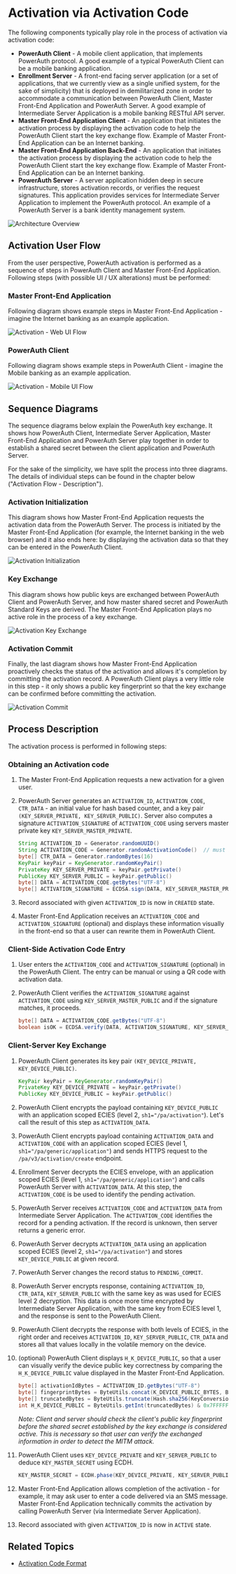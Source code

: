 # Activation via Activation Code

The following components typically play role in the process of activation via activation code:

- **PowerAuth Client** - A mobile client application, that implements PowerAuth protocol. A good example of a typical PowerAuth Client can be a mobile banking application.
- **Enrollment Server** - A front-end facing server application (or a set of applications, that we currently view as a single unified system, for the sake of simplicity) that is deployed in demilitarized zone in order to accommodate a communication between PowerAuth Client, Master Front-End Application and PowerAuth Server. A good example of Intermediate Server Application is a mobile banking RESTful API server.
- **Master Front-End Application Client** - An application that initiates the activation process by displaying the activation code to help the PowerAuth Client start the key exchange flow. Example of Master Front-End Application can be an Internet banking.
- **Master Front-End Application Back-End** - An application that initiates the activation process by displaying the activation code to help the PowerAuth Client start the key exchange flow. Example of Master Front-End Application can be an Internet banking.
- **PowerAuth Server** - A server application hidden deep in secure infrastructure, stores activation records, or verifies the request signatures. This application provides services for Intermediate Server Application to implement the PowerAuth protocol. An example of a PowerAuth Server is a bank identity management system.

![Architecture Overview](./resources/images/arch_big_picture.png)


## Activation User Flow

From the user perspective, PowerAuth activation is performed as a sequence of steps in PowerAuth Client and Master Front-End Application. Following steps (with possible UI / UX alterations) must be performed:

### Master Front-End Application

Following diagram shows example steps in Master Front-End Application - imagine the Internet banking as an example application.


![Activation - Web UI Flow](./resources/images/ui_internetbanking_activation_web.png)


### PowerAuth Client

Following diagram shows example steps in PowerAuth Client - imagine the Mobile banking as an example application.

![Activation - Mobile UI Flow](./resources/images/ui_internetbanking_activation_mobile.png)

## Sequence Diagrams

The sequence diagrams below explain the PowerAuth key exchange. It shows how PowerAuth Client, Intermediate Server Application, Master Front-End Application and PowerAuth Server play together in order to establish a shared secret between the client application and PowerAuth Server.

For the sake of the simplicity, we have split the process into three diagrams. The details of individual steps can be found in the chapter below ("Activation Flow - Description").

### Activation Initialization

This diagram shows how Master Front-End Application requests the activation data from the PowerAuth Server. The process is initiated by the Master Front-End Application (for example, the Internet banking in the web browser) and it also ends here: by displaying the activation data so that they can be entered in the PowerAuth Client.

![Activation Initialization](./resources/images/sequence_activation_init.png)

### Key Exchange

This diagram shows how public keys are exchanged between PowerAuth Client and PowerAuth Server, and how  master shared secret and PowerAuth Standard Keys are derived. The Master Front-End Application plays no active role in the process of a key exchange.

![Activation Key Exchange](./resources/images/sequence_activation_prepare.png)

### Activation Commit

Finally, the last diagram shows how Master Front-End Application proactively checks the status of the activation and allows it's completion by committing the activation record. A PowerAuth Client plays a very little role in this step - it only shows a public key fingerprint so that the key exchange can be confirmed before committing the activation.

![Activation Commit](./resources/images/sequence_activation_commit.png)

## Process Description

The activation process is performed in following steps:

### Obtaining an Activation code

1. The Master Front-End Application requests a new activation for a given user.

1. PowerAuth Server generates an `ACTIVATION_ID`, `ACTIVATION_CODE`, `CTR_DATA` - an initial value for hash based counter, and a key pair `(KEY_SERVER_PRIVATE, KEY_SERVER_PUBLIC)`. Server also computes a signature `ACTIVATION_SIGNATURE` of `ACTIVATION_CODE` using servers master private key `KEY_SERVER_MASTER_PRIVATE`.
   ```java
   String ACTIVATION_ID = Generator.randomUUID()
   String ACTIVATION_CODE = Generator.randomActivationCode()  // must be unique among records in CREATED and PENDING_COMMIT states
   byte[] CTR_DATA = Generator.randomBytes(16)
   KeyPair keyPair = KeyGenerator.randomKeyPair()
   PrivateKey KEY_SERVER_PRIVATE = keyPair.getPrivate()
   PublicKey KEY_SERVER_PUBLIC = keyPair.getPublic()
   byte[] DATA = ACTIVATION_CODE.getBytes("UTF-8")
   byte[] ACTIVATION_SIGNATURE = ECDSA.sign(DATA, KEY_SERVER_MASTER_PRIVATE)
   ```

1. Record associated with given `ACTIVATION_ID` is now in `CREATED` state.

1. Master Front-End Application receives an `ACTIVATION_CODE` and `ACTIVATION_SIGNATURE` (optional) and displays these information visually in the front-end so that a user can rewrite them in PowerAuth Client.

### Client-Side Activation Code Entry

1. User enters the `ACTIVATION_CODE` and `ACTIVATION_SIGNATURE` (optional) in the PowerAuth Client. The entry can be manual or using a QR code with activation data.

1. PowerAuth Client verifies the `ACTIVATION_SIGNATURE` against `ACTIVATION_CODE` using `KEY_SERVER_MASTER_PUBLIC` and if the signature matches, it proceeds.
   ```java
   byte[] DATA = ACTIVATION_CODE.getBytes("UTF-8")
   boolean isOK = ECDSA.verify(DATA, ACTIVATION_SIGNATURE, KEY_SERVER_MASTER_PUBLIC)
   ```

### Client-Server Key Exchange

1. PowerAuth Client generates its key pair `(KEY_DEVICE_PRIVATE, KEY_DEVICE_PUBLIC)`.
   ```java
   KeyPair keyPair = KeyGenerator.randomKeyPair()
   PrivateKey KEY_DEVICE_PRIVATE = keyPair.getPrivate()
   PublicKey KEY_DEVICE_PUBLIC = keyPair.getPublic()
   ```

1. PowerAuth Client encrypts the payload containing `KEY_DEVICE_PUBLIC` with an application scoped ECIES (level 2, `sh1="/pa/activation"`). Let's call the result of this step as `ACTIVATION_DATA`.

1. PowerAuth Client encrypts payload containing `ACTIVATION_DATA` and `ACTIVATION_CODE` with an application scoped ECIES (level 1, `sh1="/pa/generic/application"`) and sends HTTPS request to the `/pa/v3/activation/create` endpoint.

1. Enrollment Server decrypts the ECIES envelope, with an application scoped ECIES (level 1, `sh1="/pa/generic/application"`) and calls PowerAuth Server with `ACTIVATION_DATA`. At this step, the `ACTIVATION_CODE` is be used to identify the pending activation.

1. PowerAuth Server receives `ACTIVATION_CODE` and `ACTIVATION_DATA` from Intermediate Server Application. The `ACTIVATION_CODE` identifies the record for a pending activation. If the record is unknown, then server returns a generic error.

1. PowerAuth Server decrypts `ACTIVATION_DATA` using an application scoped ECIES (level 2, `sh1="/pa/activation"`) and stores `KEY_DEVICE_PUBLIC` at given record.

1. PowerAuth Server changes the record status to `PENDING_COMMIT`.

1. PowerAuth Server encrypts response, containing `ACTIVATION_ID`, `CTR_DATA`, `KEY_SERVER_PUBLIC` with the same key as was used for ECIES level 2 decryption. This data is once more time encrypted by Intermediate Server Application, with the same key from ECIES level 1, and the response is sent to the PowerAuth Client.

1. PowerAuth Client decrypts the response with both levels of ECIES, in the right order and receives `ACTIVATION_ID`, `KEY_SERVER_PUBLIC`, `CTR_DATA` and stores all that values locally in the volatile memory on the device.

1. (optional) PowerAuth Client displays `H_K_DEVICE_PUBLIC`, so that a user can visually verify the device public key correctness by comparing the `H_K_DEVICE_PUBLIC` value displayed in the Master Front-End Application.
   ```java
   byte[] activationIdBytes = ACTIVATION_ID.getBytes("UTF-8")
   byte[] fingerprintBytes = ByteUtils.concat(K_DEVICE_PUBLIC_BYTES, ByteUtils.concat(activationIdBytes, K_SERVER_PUBLIC_BYTES))
   byte[] truncatedBytes = ByteUtils.truncate(Hash.sha256(KeyConversion.getBytes(fingerprintBytes), 4)
   int H_K_DEVICE_PUBLIC = ByteUtils.getInt(truncatedBytes) & 0x7FFFFFFF) % (10 ^ 8)
   ```
   _Note: Client and server should check the client's public key fingerprint before the shared secret established by the key exchange is considered active. This is necessary so that user can verify the exchanged information in order to detect the MITM attack._

1. PowerAuth Client uses `KEY_DEVICE_PRIVATE` and `KEY_SERVER_PUBLIC` to deduce `KEY_MASTER_SECRET` using ECDH.
   ```java
   KEY_MASTER_SECRET = ECDH.phase(KEY_DEVICE_PRIVATE, KEY_SERVER_PUBLIC)
   ```

1. Master Front-End Application allows completion of the activation - for example, it may ask user to enter a code delivered via an SMS message. Master Front-End Application technically commits the activation by calling PowerAuth Server (via Intermediate Server Application).

1. Record associated with given `ACTIVATION_ID` is now in `ACTIVE` state.

## Related Topics

- [Activation Code Format](Activation-Code.md)

